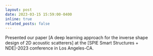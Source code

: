 ```yaml
---
layout: post
date: 2023-03-15 15:59:00-0400
inline: true
related_posts: false
---
```


Presented our paper [A deep learning approach for the inverse shape design of 2D acoustic scatterers] at the [SPIE Smart Structures + NDE]-2023 conference in Los Angeles-CA.
